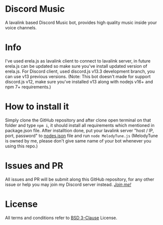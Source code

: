 # Discord Music
A lavalink based Discord Music bot, provides high quality music inside your voice channels.

# Info
I've used erela.js as lavalink client to connect to lavalink server, in future erela.js can be updated so make sure you've install updated version of erela.js. For Discord client, used discord.js v13.3 development branch, you can use v13 previous versions. (Note: This bot doesn't made for support discord.js v12, make sure you've installed v13 along with nodejs v16+ and npm 7+ requirements.)

# How to install it
Simply clone the GitHub repository and after clone open terminal on that folder and type `npm i`, it should install all requirements which mentioned in package.json file. After installtion done, put your lavalink server "host / IP, port, password" to [nodes.json](https://github.com/Dacydl/Discord-Music/blob/main/json/nodes.json) file and run `node MelodyTune.js` (MelodyTune is owned by me, please don't give same name of your bot whenever you using this repo.)

# Issues and PR
All issues and PR will be submit along this GitHub repository, for any other issue or help you may join my Discord server instead. [*Join me!*](https://discord.gg/2wr59akJE6)

# License
All terms and conditions refer to [BSD 3-Clause](https://github.com/Dacydl/Discord-Music/blob/main/LICENSE) License.
